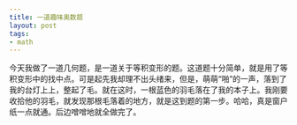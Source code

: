 ```yaml
---
title: 一道趣味奥数题
layout: post
tags: 
- math
---
```



今天我做了一道几何题，是一道关于等积变形的题。这道题十分简单，就是用了等积变形中的找中点。可是起先我却理不出头绪来，但是，萌萌“啪”的一声，落到了我的台灯上上，整起了毛。就在这时，一根蓝色的羽毛落在了我的本子上。我刚要收拾他的羽毛，就发现那根毛落着的地方，就是这到题的第一步。哈哈，真是窗户纸一点就通。后边噌噌地就全做完了。
